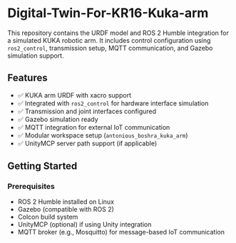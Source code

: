 ﻿# Digital-Twin-For-KR16-Kuka-arm


This repository contains the URDF model and ROS 2 Humble integration for a simulated KUKA robotic arm. It includes control configuration using `ros2_control`, transmission setup, MQTT communication, and Gazebo simulation support.

## Features

- ✅ KUKA arm URDF with xacro support  
- ✅ Integrated with `ros2_control` for hardware interface simulation  
- ✅ Transmission and joint interfaces configured  
- ✅ Gazebo simulation ready  
- ✅ MQTT integration for external IoT communication  
- ✅ Modular workspace setup (`antonious_boshra_kuka_arm`)  
- ✅ UnityMCP server path support (if applicable)

## Getting Started

### Prerequisites

- ROS 2 Humble installed on Linux  
- Gazebo (compatible with ROS 2)  
- Colcon build system  
- UnityMCP (optional) if using Unity integration  
- MQTT broker (e.g., Mosquitto) for message-based IoT communication 
